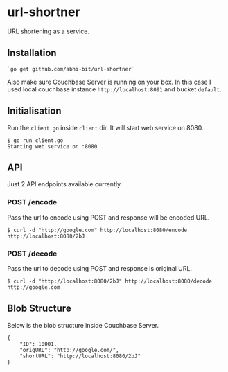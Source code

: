 # url-shortner

URL shortening as a service.

## Installation 

    `go get github.com/abhi-bit/url-shortner`

Also make sure Couchbase Server is running on your box. In this case I used local couchbase instance `http://localhost:8091` and bucket `default`.

## Initialisation

Run the `client.go` inside `client` dir. It will start web service on 8080.

```
$ go run client.go 
Starting web service on :8080
```

## API

Just 2 API endpoints available currently.

### POST /encode

Pass the url to encode using POST and response will be encoded URL.

```
$ curl -d "http://google.com" http://localhost:8080/encode
http://localhost:8080/2bJ
```

### POST /decode

Pass the url to decode using POST and response is original URL.

```
$ curl -d "http://localhost:8080/2bJ" http://localhost:8080/decode
http://google.com
```

## Blob Structure

Below is the blob structure inside Couchbase Server.

```
{
    "ID": 10001,
    "origURL": "http://google.com/",
    "shortURL": "http://localhost:8080/2bJ"
}
```
